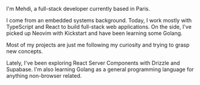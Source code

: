 I'm Mehdi, a full-stack developer currently based in Paris.

I come from an embedded systems background. Today, I work mostly with TypeScript and React to build full-stack web applications. On the side, I've picked up Neovim with Kickstart and have been learning some Golang.

Most of my projects are just me following my curiosity and trying to grasp new concepts.

Lately, I've been exploring React Server Components with Drizzle and Supabase. I'm also learning Golang as a general programming language for anything non-browser related.
